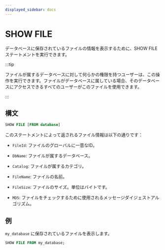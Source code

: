 ```yaml
---
displayed_sidebar: docs
---
```


# SHOW FILE

データベースに保存されているファイルの情報を表示するために、SHOW FILE ステートメントを実行できます。

:::tip

ファイルが属するデータベースに対して何らかの権限を持つユーザーは、この操作を実行できます。ファイルがデータベースに属している場合、そのデータベースにアクセスできるすべてのユーザーがこのファイルを使用できます。

:::

## 構文

```SQL
SHOW FILE [FROM database]
```

このステートメントによって返されるファイル情報は以下の通りです：

- `FileId`: ファイルのグローバルに一意なID。

- `DbName`: ファイルが属するデータベース。

- `Catalog`: ファイルが属するカテゴリ。

- `FileName`: ファイルの名前。

- `FileSize`: ファイルのサイズ。単位はバイトです。

- `MD5`: ファイルをチェックするために使用されるメッセージダイジェストアルゴリズム。

## 例

`my_database` に保存されているファイルを表示します。

```SQL
SHOW FILE FROM my_database;
```